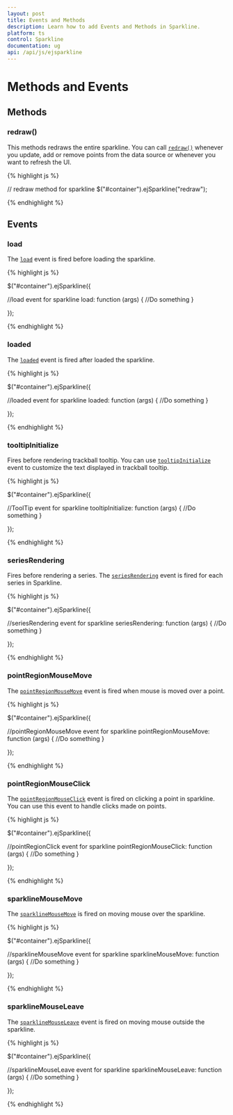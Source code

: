 ```yaml
---
layout: post
title: Events and Methods
description: Learn how to add Events and Methods in Sparkline.
platform: ts
control: Sparkline
documentation: ug
api: /api/js/ejsparkline
---
```


# Methods and Events

## Methods

### redraw()

This methods redraws the entire sparkline. You can call [`redraw()`](../api/ejsparkline#methods:redraw) whenever you update, add or remove points from the data source or whenever you want to refresh the UI.

{% highlight js %}

// redraw method for sparkline
$("#container").ejSparkline("redraw");

{% endhighlight %}

## Events

### load

The [`load`](../api/ejsparkline#events:load) event is fired before loading the sparkline.

{% highlight js %}

$("#container").ejSparkline({

 //load event for sparkline
    load: function (args) {
             //Do something
    }
    
});

{% endhighlight %}

### loaded

The [`loaded`](../api/ejsparkline#events:loaded) event is fired after loaded the sparkline.

{% highlight js %}

$("#container").ejSparkline({

//loaded event for sparkline
    loaded: function (args) {
             //Do something
    }
    
});

{% endhighlight %}

### tooltipInitialize

Fires before rendering trackball tooltip. You can use [`tooltipInitialize`](../api/ejsparkline#events:tooltipinitialize) event to customize the text displayed in trackball tooltip.

{% highlight js %}

$("#container").ejSparkline({

//ToolTip event for sparkline
    tooltipInitialize: function (args) {
              //Do something
    }
   
});

{% endhighlight %}

### seriesRendering

Fires before rendering a series. The [`seriesRendering`](../api/ejsparkline#events:seriesrendering) event is fired for each series in Sparkline.

{% highlight js %}

$("#container").ejSparkline({

//seriesRendering event for sparkline
    seriesRendering: function (args) {
              //Do something
    }
    
});

{% endhighlight %}

### pointRegionMouseMove

The [`pointRegionMouseMove`](../api/ejsparkline#events:pointregionmousemove) event is fired when mouse is moved over a point.

{% highlight js %}

$("#container").ejSparkline({

//pointRegionMouseMove event for sparkline
    pointRegionMouseMove: function (args) {
                  //Do something
    }
   
});

{% endhighlight %}

### pointRegionMouseClick

The [`pointRegionMouseClick`](../api/ejsparkline#events:pointregionmouseclick) event is fired on clicking a point in sparkline. You can use this event to handle clicks made on points.

{% highlight js %}

$("#container").ejSparkline({

//pointRegionClick event for sparkline
    pointRegionMouseClick: function (args) {
             //Do something
    }
    
});

{% endhighlight %}

### sparklineMouseMove

The [`sparklineMouseMove`](../api/ejsparkline#events:sparklinemousemove) is fired on moving mouse over the sparkline.

{% highlight js %}

$("#container").ejSparkline({

//sparklineMouseMove event for sparkline
    sparklineMouseMove: function (args) {
              //Do something
    }
   
});

{% endhighlight %}

### sparklineMouseLeave

The [`sparklineMouseLeave`](../api/ejsparkline#events:sparklinemouseleave) event is fired on moving mouse outside the sparkline.

{% highlight js %}

$("#container").ejSparkline({

//sparklineMouseLeave event for sparkline
    sparklineMouseLeave: function (args) {
              //Do something
    }
   
});

{% endhighlight %}